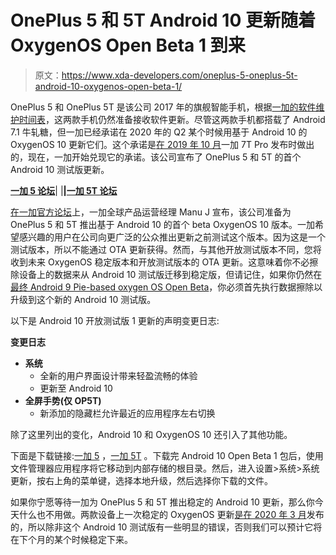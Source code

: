 # OnePlus 5 和 5T Android 10 更新随着 OxygenOS Open Beta 1 到来

> 原文：<https://www.xda-developers.com/oneplus-5-oneplus-5t-android-10-oxygenos-open-beta-1/>

OnePlus 5 和 OnePlus 5T 是该公司 2017 年的旗舰智能手机，根据[一加的软件维护时间表](https://www.xda-developers.com/oneplus-software-maintenance-schedule/)，这两款手机仍然准备接收软件更新。尽管这两款手机都搭载了 Android 7.1 牛轧糖，但一加已经承诺在 2020 年的 Q2 某个时候用基于 Android 10 的 OxygenOS 10 更新它们。这个承诺是[在 2019 年 10 月](https://www.xda-developers.com/oneplus-6-6t-android-10-beta-5-5t-q2-2020/)一加 7T Pro 发布时做出的，现在，一加开始兑现它的承诺。该公司宣布了 OnePlus 5 和 5T 的首个 Android 10 测试版更新。

**[一加 5 论坛](https://forum.xda-developers.com/oneplus-5)**| |**|[一加 5T 论坛](https://forum.xda-developers.com/oneplus-5t)**

[在一加官方论坛](https://forums.oneplus.com/threads/android-10-open-beta-1-for-oneplus-5-5t.1218721/)上，一加全球产品运营经理 Manu J 宣布，该公司准备为 OnePlus 5 和 5T 推出基于 Android 10 的首个 beta OxygenOS 10 版本。一加希望感兴趣的用户在公司向更广泛的公众推出更新之前测试这个版本。因为这是一个测试版本，所以不能通过 OTA 更新获得。然而，与其他开放测试版本不同，您将收到未来 OxygenOS 稳定版本和开放测试版本的 OTA 更新。这意味着你不必擦除设备上的数据来从 Android 10 测试版迁移到稳定版，但请记住，如果你仍然在[最终 Android 9 Pie-based oxygen OS Open Beta](https://www.xda-developers.com/oneplus-5-5t-oxygenos-open-beta-zen-mode/)，你必须首先执行数据擦除以升级到这个新的 Android 10 测试版。

以下是 Android 10 开放测试版 1 更新的声明变更日志:

**变更日志**

*   **系统**
    *   全新的用户界面设计带来轻盈流畅的体验
    *   更新至 Android 10
*   **全屏手势(仅 OP5T)**
    *   新添加的隐藏栏允许最近的应用程序左右切换

除了这里列出的变化，Android 10 和 OxygenOS 10 还引入了其他功能。

下面是下载链接:[一加 5](https://oxygenos.oneplus.net/OnePlus5Oxygen_23_OTA_063_all_2004201835_a1de28fd0bda4c8b.zip) ，[一加 5T](https://oxygenos.oneplus.net/OnePlus5TOxygen_43_OTA_063_all_2004201837_eca63aa919a1477a.zip) 。下载完 Android 10 Open Beta 1 包后，使用文件管理器应用程序将它移动到内部存储的根目录。然后，进入设置>系统>系统更新，按右上角的菜单键，选择本地升级，然后选择你下载的文件。

如果你宁愿等待一加为 OnePlus 5 和 5T 推出稳定的 Android 10 更新，那么你今天什么也不用做。两款设备上一次稳定的 OxygenOS 更新[是在 2020 年 3 月](https://www.xda-developers.com/oxygenos-9011-oneplus-5-5t-february-2020-security-patches-download-sideload-update/)发布的，所以除非这个 Android 10 测试版有一些明显的错误，否则我们可以预计它将在下个月的某个时候稳定下来。